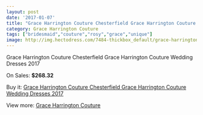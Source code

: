 ```yaml
---
layout: post
date: '2017-01-07'
title: "Grace Harrington Couture Chesterfield Grace Harrington Couture Wedding Dresses 2017"
category: Grace Harrington Couture
tags: ["bridesmaid","couture","rosy","grace","unique"]
image: http://img.hectodress.com/7484-thickbox_default/grace-harrington-couture-chesterfield-grace-harrington-couture-wedding-dresses-2013.jpg
---
```

Grace Harrington Couture Chesterfield Grace Harrington Couture Wedding Dresses 2017

On Sales: **$268.32**
<a href="https://www.hectodress.com/grace-harrington-couture/3726-grace-harrington-couture-chesterfield-grace-harrington-couture-wedding-dresses-2013.html"><amp-img layout="responsive" width="600" height="600" src="//img.hectodress.com/7484-thickbox_default/grace-harrington-couture-chesterfield-grace-harrington-couture-wedding-dresses-2013.jpg" alt="Grace Harrington Couture Chesterfield Grace Harrington Couture Wedding Dresses 2017 0" /></a>
<a href="https://www.hectodress.com/grace-harrington-couture/3726-grace-harrington-couture-chesterfield-grace-harrington-couture-wedding-dresses-2013.html"><amp-img layout="responsive" width="600" height="600" src="//img.hectodress.com/7486-thickbox_default/grace-harrington-couture-chesterfield-grace-harrington-couture-wedding-dresses-2013.jpg" alt="Grace Harrington Couture Chesterfield Grace Harrington Couture Wedding Dresses 2017 1" /></a>
<a href="https://www.hectodress.com/grace-harrington-couture/3726-grace-harrington-couture-chesterfield-grace-harrington-couture-wedding-dresses-2013.html"><amp-img layout="responsive" width="600" height="600" src="//img.hectodress.com/7485-thickbox_default/grace-harrington-couture-chesterfield-grace-harrington-couture-wedding-dresses-2013.jpg" alt="Grace Harrington Couture Chesterfield Grace Harrington Couture Wedding Dresses 2017 2" /></a>

Buy it: [Grace Harrington Couture Chesterfield Grace Harrington Couture Wedding Dresses 2017](https://www.hectodress.com/grace-harrington-couture/3726-grace-harrington-couture-chesterfield-grace-harrington-couture-wedding-dresses-2013.html "Grace Harrington Couture Chesterfield Grace Harrington Couture Wedding Dresses 2017")

View more: [Grace Harrington Couture](https://www.hectodress.com/66-grace-harrington-couture "Grace Harrington Couture")